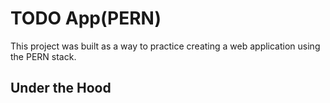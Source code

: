 # TODO App(PERN)

This project was built as a way to practice creating a web application using the PERN stack.

## Under the Hood

